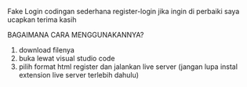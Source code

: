 Fake Login
codingan sederhana register-login jika ingin di perbaiki saya ucapkan terima kasih

BAGAIMANA CARA MENGGUNAKANNYA?

1. download filenya
2. buka lewat visual studio code
3. pilih format html register dan jalankan live server (jangan lupa instal extension live server terlebih dahulu)
